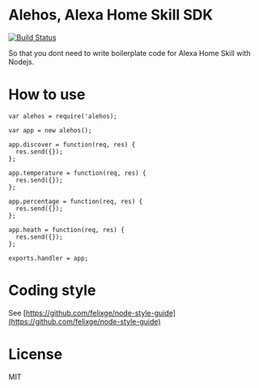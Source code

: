 # Alehos, Alexa Home Skill SDK

[![Build Status](https://travis-ci.org/nqd/alehos.svg?branch=master)](https://travis-ci.org/nqd/alehos)

So that you dont need to write boilerplate code for Alexa Home Skill with Nodejs.

# How to use

```
var alehos = require('alehos);

var app = new alehos();

app.discover = function(req, res) {
  res.send({});
};

app.temperature = function(req, res) {
  res.send({});
};

app.percentage = function(req, res) {
  res.send({});
};

app.heath = function(req, res) {
  res.send({});
};

exports.handler = app;
```

# Coding style
See [https://github.com/felixge/node-style-guide](https://github.com/felixge/node-style-guide)

# License

MIT
